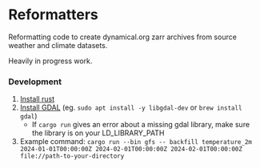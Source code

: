 # Reformatters

Reformatting code to create dynamical.org zarr archives from source weather and climate datasets.

Heavily in progress work.

### Development

1. [Install rust](https://www.rust-lang.org/tools/install)
1. [Install GDAL](https://gdal.org/download.html) (eg. `sudo apt install -y libgdal-dev` or `brew install gdal`)
   - If `cargo run` gives an error about a missing gdal library, make sure the library is on your LD_LIBRARY_PATH
1. Example command: `cargo run --bin gfs -- backfill temperature_2m 2024-01-01T00:00:00Z 2024-02-01T00:00:00Z 2024-02-01T00:00:00Z file://path-to-your-directory`
